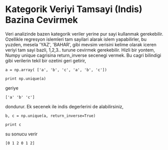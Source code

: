 # Kategorik Veriyi Tamsayi (Indis) Bazina Cevirmek

Veri analizinde bazen kategorik veriler yerine pur sayi kullanmak
gerekebilir. Ozellikle regresyon islemleri tam sayilari alarak islem
yapabilirler, bu yuzden, mesela 'YAZ', 'BAHAR', gibi mevsim verisini
kelime olarak iceren veriyi tam sayi bazli, 1,2,3.. turune cevirmek
gerekebilir. Hizli bir yontem, Numpy unique cagrisina return_inverse
secenegi vermek. Bu cagri bilindigi gibi verilerin tekil bir ozetini
geri getirir,

```
a = np.array( ['a', 'b', 'c', 'a', 'b', 'c'])

print np.unique(a)
```

geriye


```
['a' 'b' 'c']
```

dondurur. Ek secenek ile indis degerlerini de alabilirsiniz,

```
b, c = np.unique(a, return_inverse=True)

print c
```

su sonucu verir

```
[0 1 2 0 1 2]
```







